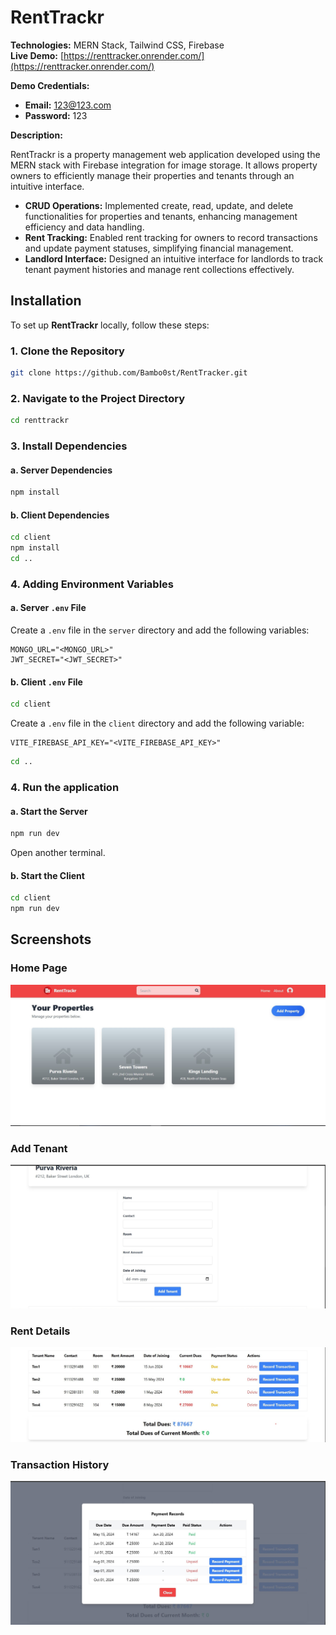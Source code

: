 # RentTrackr

**Technologies:** MERN Stack, Tailwind CSS, Firebase  
**Live Demo:** [https://renttracker.onrender.com/](https://renttracker.onrender.com/)  

**Demo Credentials:**  
- **Email:** 123@123.com  
- **Password:** 123

**Description:**

RentTrackr is a property management web application developed using the MERN stack with Firebase integration for image storage. It allows property owners to efficiently manage their properties and tenants through an intuitive interface.

- **CRUD Operations:** Implemented create, read, update, and delete functionalities for properties and tenants, enhancing management efficiency and data handling.
- **Rent Tracking:** Enabled rent tracking for owners to record transactions and update payment statuses, simplifying financial management.
- **Landlord Interface:** Designed an intuitive interface for landlords to track tenant payment histories and manage rent collections effectively.

## Installation

To set up **RentTrackr** locally, follow these steps:

### 1. Clone the Repository

```bash
git clone https://github.com/Bambo0st/RentTracker.git
```

### 2. Navigate to the Project Directory

```bash
cd renttrackr
```
### 3. Install Dependencies

#### a. Server Dependencies

```bash
npm install
```
#### b. Client Dependencies

```bash
cd client
npm install
cd ..
```
### 4. Adding Environment Variables

#### a. Server `.env` File

Create a `.env` file in the `server` directory and add the following variables:

```env
MONGO_URL="<MONGO_URL>"
JWT_SECRET="<JWT_SECRET>"
```

#### b. Client `.env` File

```bash
cd client
```
Create a `.env` file in the `client` directory and add the following variable:
```env
VITE_FIREBASE_API_KEY="<VITE_FIREBASE_API_KEY>"
```
```bash 
cd ..
```
### 4. Run the application

#### a. Start the Server

```bash 
npm run dev
```
Open another terminal.
#### b. Start the Client
```bash
cd client
npm run dev
```
## Screenshots

### Home Page
![ ](./images/1.jpg)

### Add Tenant
![ ](./images/2.jpg)

### Rent Details
![ ](./images/3.jpg)

### Transaction History
![ ](./images/4.jpg)
